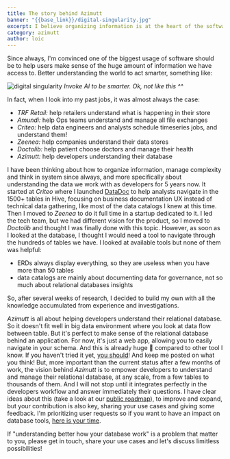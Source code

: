 ```yaml
---
title: The story behind Azimutt
banner: "{{base_link}}/digital-singularity.jpg"
excerpt: I believe organizing information is at the heart of the software mission. I have been thinking about this for years and focused on understanding databases for 5 years now. Here is how it happened...
category: azimutt
author: loic
---
```


Since always, I'm convinced one of the biggest usage of software should be to help users make sense of the huge amount of information we have access to.
Better understanding the world to act smarter, something like:

![digital singularity]({{base_link}}/digital-singularity.jpg)
*Invoke AI to be smarter. Ok, not like this ^^*

In fact, when I look into my past jobs, it was almost always the case:

- *TRF Retail:* help retailers understand what is happening in their store
- *Amundi:* help Ops teams understand and manage all file exchanges
- *Criteo:* help data engineers and analysts schedule timeseries jobs, and understand them!
- *Zeenea:* help companies understand their data stores
- *Doctolib:* help patient choose doctors and manage their health
- *Azimutt:* help developers understanding their database

I have been thinking about how to organize information, manage complexity and think in system since always, and more specifically about understanding the data we work with as developers for 5 years now.
It started at *Criteo* where I launched [DataDoc](https://medium.com/criteo-engineering/datadoc-the-criteo-data-observability-platform-2cd826a9a1af) to help analysts navigate in the 1500+ tables in Hive, focusing on business documentation UX instead of technical data gathering, like most of the data catalogs I knew at this time.
Then I moved to *Zeenea* to do it full time in a startup dedicated to it.
I led the tech team, but we had different vision for the product, so I moved to *Doctolib* and thought I was finally done with this topic. However, as soon as I looked at the database, I thought I would need a tool to navigate through the hundreds of tables we have.
I looked at available tools but none of them was helpful:
- ERDs always display everything, so they are useless when you have more than 50 tables
- data catalogs are mainly about documenting data for governance, not so much about relational databases insights

So, after several weeks of research, I decided to build my own with all the knowledge accumulated from experience and investigations.

*Azimutt* is all about helping developers understand their relational database.
So it doesn't fit well in big data environment where you look at data flow between table. But it's perfect to make sense of the relational database behind an application.
For now, it's just a web app, allowing you to easily navigate in your schema. And this is already huge 🤩 compared to other tool I know.
If you haven't tried it yet, [you should]({{app_link}})! And keep me posted on what you think!
But, more important than the current status after a few months of work, the vision behind *Azimutt* is to empower developers to understand and manage their relational database, at any scale, from a few tables to thousands of them.
And I will not stop until it integrates perfectly in the developers workflow and answer immediately their questions.
I have clear ideas about this (take a look at our [public roadmap]({{roadmap_link}})), to improve and expand, but your contribution is also key, sharing your use cases and giving some feedback. I'm prioritizing user requests so if you want to have an impact on database tools, [here is your time]({{feedback_link}}).

If "understanding better how your database work" is a problem that matter to you, please get in touch, share your use cases and let's discuss limitless possibilities! 
